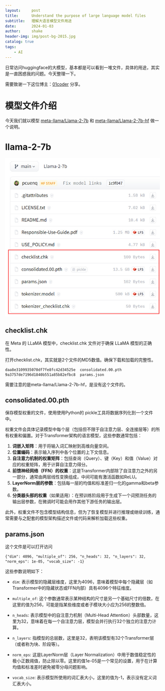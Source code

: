 ```yaml
---
layout:     post
title:      Understand the purpose of large language model files
subtitle:   理解大语言模型文件用途
date:       2024-01-03
author:     shake
header-img: img/post-bg-2015.jpg
catalog: true
tags:
    - AI
---
```


日常访问huggingface的大模型，基本都是可以看到一堆文件，具体的用途，其实是一直困惑我的问题。今天整理一下。

需要致谢一下这位博主：[01coder](https://www.youtube.com/watch?v=eHZRt7DNuts&list=PL2fGiugrNoohh4jfFxfMvcK1ktfLyM41a) 分享。

# 模型文件介绍

今天我们就以模型 [meta-llama/Llama-2-7b](https://huggingface.co/meta-llama/Llama-2-7b/tree/main) 和 [meta-llama/Llama-2-7b-hf](https://huggingface.co/meta-llama/Llama-2-7b-hf/tree/main) 做一个说明。

# llama-2-7b

![7B](/img/2024/huggingface/7b.jpg "7B")

## checklist.chk

在 Meta 的 LLaMA 模型中，checklist.chk 文件对于确保 LLaMA 模型的正确性。

打开checklist.chk，其实就是2个文件的MD5数值。确保下载和加载的完整性。

	daa8e3109935070df7fe8fc42d34525e  consolidated.00.pth
	9a3757de7196d1840b551a85b82efbc8  params.json


需要注意的是meta-llama/Llama-2-7b-hf，是没有这个文件的。

## consolidated.00.pth

保存模型权重的文件，使用使用Python的 pickle工具将数据序列化到一个文件中。

权重文件会具体记录模型中每个层（包括但不限于自注意力层、全连接层等）的所有权重和偏置。对于Transformer架构的语言模型，这些参数通常包括：

1. **词嵌入矩阵**：用于将输入词汇映射到高维向量空间。
2. **位置编码**：表示输入序列中各个位置的上下文信息。
3. **自注意力机制的权重矩阵**：包括查询（Query）、键（Key）和值（Value）对应的权重矩阵，用于计算自注意力得分。
4. **前馈神经网络（FFN）的权重**：这是Transformer内部除了自注意力之外的另一部分，通常由两层线性变换组成，中间可能有激活函数如ReLU。
5. **LayerNorm层的参数**：包括每一层的均值和标准差归一化的gamma和beta参数。
6. **分类器头部的权重**（如果适用）：在预训练阶段用于生成下一个词预测任务的输出层参数，在微调时可能会用作其他下游任务的输出层。

此外，权重文件不包含模型结构信息，但为了恢复模型并进行推理或继续训练，通常需要与之配套的模型架构描述文件或代码来解析加载这些权重。

## params.json

这个文件是可以打开访问

	{"dim": 4096, "multiple_of": 256, "n_heads": 32, "n_layers": 32, "norm_eps": 1e-05, "vocab_size": -1}
	
这些参数说明如下：

- `dim`: 表示模型的隐藏层维度，这里为4096，意味着模型中每个隐藏层（如Transformer中的隐藏状态或FFN内部）具有4096个特征维度。

- `multiple_of`: 这个参数通常表示某种结构的尺寸是另一个基础尺寸的倍数，在这里的值为256，可能是指某些维度或者子模块大小应为256的整数倍。

- `n_heads`: 表示模型中的自注意力机制（Multi-Head Attention）头部数量，这里为32，意味着在每一个自注意力层，模型会并行执行32个独立的注意力计算。

- `n_layers`: 指模型的总层数，这里是32，表明该模型有32个Transformer层（或者称为块、阶段等）。

- `norm_eps`: 这是LayerNorm层（Layer Normalization）中用于数值稳定性的极小正数阈值，防止除以零。这里的值1e-05是一个常见的设置，用于在计算均值和标准差时避免被零分母问题影响。

- `vocab_size`: 表示模型所使用的词汇表大小，这里的值为-1，表示没有定义词汇表大小。




